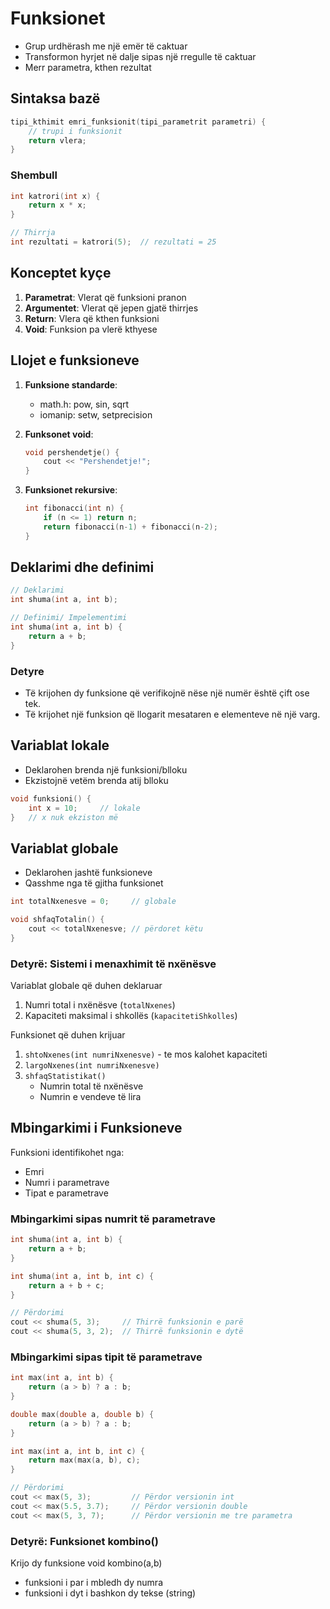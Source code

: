 # Funksionet

- Grup urdhërash me një emër të caktuar
- Transformon hyrjet në dalje sipas një rregulle të caktuar
- Merr parametra, kthen rezultat

## Sintaksa bazë

```cpp
tipi_kthimit emri_funksionit(tipi_parametrit parametri) {
    // trupi i funksionit
    return vlera;
}
```

### Shembull

```cpp
int katrori(int x) {
    return x * x;
}

// Thirrja
int rezultati = katrori(5);  // rezultati = 25
```

## Konceptet kyçe

1. **Parametrat**: Vlerat që funksioni pranon
2. **Argumentet**: Vlerat që jepen gjatë thirrjes
3. **Return**: Vlera që kthen funksioni
4. **Void**: Funksion pa vlerë kthyese

## Llojet e funksioneve

1. **Funksione standarde**:

   - math.h: pow, sin, sqrt
   - iomanip: setw, setprecision

2. **Funksonet void**:

   ```cpp
   void pershendetje() {
       cout << "Pershendetje!";
   }
   ```

3. **Funksionet rekursive**:
   ```cpp
   int fibonacci(int n) {
       if (n <= 1) return n;
       return fibonacci(n-1) + fibonacci(n-2);
   }
   ```

## Deklarimi dhe definimi

```cpp
// Deklarimi
int shuma(int a, int b);

// Definimi/ Impelementimi
int shuma(int a, int b) {
    return a + b;
}
```

### Detyre

- Të krijohen dy funksione që verifikojnë nëse një numër është çift ose tek.
- Të krijohet një funksion që llogarit mesataren e elementeve në një varg.

## Variablat lokale

- Deklarohen brenda një funksioni/blloku
- Ekzistojnë vetëm brenda atij blloku

```cpp
void funksioni() {
    int x = 10;     // lokale
}   // x nuk ekziston më
```

## Variablat globale

- Deklarohen jashtë funksioneve
- Qasshme nga të gjitha funksionet

```cpp
int totalNxenesve = 0;     // globale

void shfaqTotalin() {
    cout << totalNxenesve; // përdoret këtu
}
```

### Detyrë: Sistemi i menaxhimit të nxënësve

Variablat globale që duhen deklaruar

1. Numri total i nxënësve (`totalNxenes`)
2. Kapaciteti maksimal i shkollës (`kapacitetiShkolles`)

Funksionet që duhen krijuar

1. `shtoNxenes(int numriNxenesve)` - te mos kalohet kapaciteti
2. `largoNxenes(int numriNxenesve)`
3. `shfaqStatistikat()`
   - Numrin total të nxënësve
   - Numrin e vendeve të lira

## Mbingarkimi i Funksioneve

Funksioni identifikohet nga:

- Emri
- Numri i parametrave
- Tipat e parametrave

### Mbingarkimi sipas numrit të parametrave

```cpp
int shuma(int a, int b) {
    return a + b;
}

int shuma(int a, int b, int c) {
    return a + b + c;
}

// Përdorimi
cout << shuma(5, 3);     // Thirrë funksionin e parë
cout << shuma(5, 3, 2);  // Thirrë funksionin e dytë
```

### Mbingarkimi sipas tipit të parametrave

```cpp
int max(int a, int b) {
    return (a > b) ? a : b;
}

double max(double a, double b) {
    return (a > b) ? a : b;
}

int max(int a, int b, int c) {
    return max(max(a, b), c);
}

// Përdorimi
cout << max(5, 3);         // Përdor versionin int
cout << max(5.5, 3.7);     // Përdor versionin double
cout << max(5, 3, 7);      // Përdor versionin me tre parametra
```

### Detyrë: Funksionet kombino()

Krijo dy funksione void kombino(a,b)

- funksioni i par i mbledh dy numra
- funksioni i dyt i bashkon dy tekse (string)
